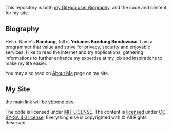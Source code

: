 This repository is both [my GitHub user Biography](https://github.com/ybbond), and the code and content for my site.

## Biography

Hello. Name's **Bandung**, full is **Yohanes Bandung Bondowoso**.
I am a programmer that value and strive for privacy, security and enjoyable services.
I like to read the internet and try applications, gathering informations to further enhance my expertise at my job and inspirations to make my life easier.

You may also read on [About Me](https://ybbond.dev/about) page on my site.

## My Site

the main link will be [ybbond.dev](https://ybbond.dev).

The code is licensed under [MIT LICENSE](LICENSE.md).
The content is [licensed](CC-LICENSE.md) under [CC BY-SA 4.0 license](https://creativecommons.org/licenses/by-sa/4.0/).
Everything else is copyrighted with © All Rights Reserved.
